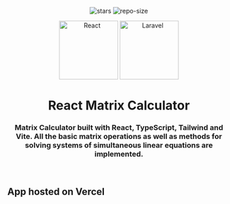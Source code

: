 <div align=center>

![stars] ![repo-size]

<picture>
  <img src="frontend/public/react-light.webp" height="133" width="133" alt="React">
</picture>

<picture>
    <source srcset="api/laravel-logo.png">
    <img alt="Laravel" width="133" height="133">
</picture>

# <a name="no-link"></a>React Matrix Calculator

### Matrix Calculator built with React, TypeScript, Tailwind and Vite. All the basic matrix operations as well as methods for solving systems of simultaneous linear equations are implemented.

</div>
&nbsp;&nbsp;&nbsp;&nbsp;

[repo-size]: https://img.shields.io/github/repo-size/dragan717080/MatrixCalculator
[stars]: https://img.shields.io/github/stars/dragan717080/MatrixCalculator

## App hosted on Vercel

